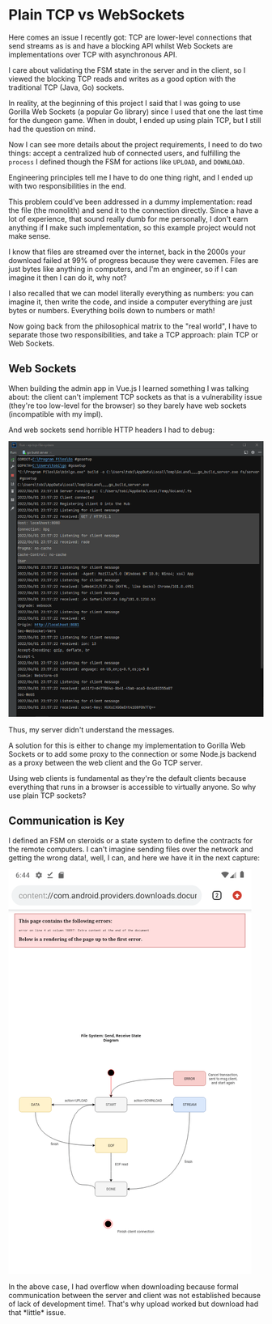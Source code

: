 <!-- Copyright (c) 2022 Tobias Briones. All rights reserved. -->
<!-- SPDX-License-Identifier: BSD-3-Clause -->
<!-- This file is part of https://github.com/tobiasbriones/ep-tcp-file-system -->

# Plain TCP vs WebSockets

Here comes an issue I recently got: TCP are lower-level connections that
send streams as is and have a blocking API whilst Web Sockets are
implementations over TCP with asynchronous API.

I care about validating the FSM state in the server and in the client, so I
viewed the blocking TCP reads and writes as a good option with the
traditional TCP (Java, Go) sockets.

In reality, at the beginning of this project I said that I was going to use
Gorilla Web Sockets (a popular Go library) since I used that one the last
time for the dungeon game. When in doubt, I ended up using plain TCP, but I
still had the question on mind.

Now I can see more details about the project requirements, I need to do two
things: accept a centralized hub of connected users, and fulfilling the
`process` I defined though the FSM for actions like `UPLOAD`, and `DOWNLOAD`.

Engineering principles tell me I have to do one thing right, and I ended up
with two responsibilities in the end.

This problem could've been addressed in a dummy implementation: read the
file (the monolith) and send it to the connection directly. Since a have a
lot of experience, that sound really dumb for me personally, I don't earn
anything if I make such implementation, so this example project would not
make sense.

I know that files are streamed over the internet, back in the 2000s your
download failed at 99% of progress because they were cavemen. Files are just
bytes like anything in computers, and I'm an engineer, so if I can imagine
it then I can do it, why not?

I also recalled that we can model literally everything as numbers: you can
imagine it, then write the code, and inside a computer everything are just
bytes or numbers. Everything boils down to numbers or math!

Now going back from the philosophical matrix to the "real world", I have to
separate those two responsibilities, and take a TCP approach: plain TCP or
Web Sockets.

## Web Sockets

When building the admin app in Vue.js I learned something I was talking
about: the client can't implement TCP sockets as that is a vulnerability
issue (they're too low-level for the browser) so they barely have web
sockets (incompatible with my impl).

And web sockets send horrible HTTP headers I had to debug:

![WS HTTP Header](ws-http-header.png)

Thus, my server didn't understand the messages.

A solution for this is either to change my implementation to Gorilla Web
Sockets or to add some proxy to the connection or some Node.js backend as a
proxy between the web client and the Go TCP server.

Using web clients is fundamental as they're the default clients because
everything that runs in a browser is accessible to virtually anyone. So why
use plain TCP sockets?

## Communication is Key

I defined an FSM on steroids or a state system to define the contracts for
the remote computers. I can't imagine sending files over the network and
getting the wrong data!, well, I can, and here we have it in the next capture:

![Download Overflow](download-overflow.png)

In the above case, I had overflow when downloading because formal
communication between the server and client was not established because of
lack of development time!. That's why upload worked but download had that
\*little\* issue.
